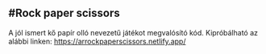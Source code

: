 #Rock paper scissors
------------------------
A jól ismert kő papír olló nevezetű játékot megvalósító kód.
Kipróbálható az alábbi linken: 
https://arrockpaperscissors.netlify.app/

